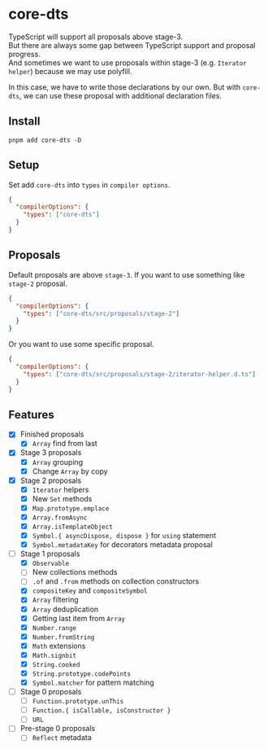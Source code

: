 # core-dts

TypeScript will support all proposals above stage-3.  
But there are always some gap between TypeScript support and proposal progress.  
And sometimes we want to use proposals within stage-3 (e.g. `Iterator helper`) because we may use polyfill.  

In this case, we have to write those declarations by our own.
But with `core-dts`, we can use these proposal with additional declaration files.

## Install

```
pnpm add core-dts -D
```

## Setup
Set add `core-dts` into `types` in `compiler options`.

```json
{
  "compilerOptions": {
    "types": ["core-dts"]
  }
}
```

## Proposals
Default proposals are above `stage-3`. If you want to use something like `stage-2` proposal.

```json
{
  "compilerOptions": {
    "types": ["core-dts/src/proposals/stage-2"]
  }
}
```

Or you want to use some specific proposal.

```json
{
  "compilerOptions": {
    "types": ["core-dts/src/proposals/stage-2/iterator-helper.d.ts"]
  }
}
```

## Features
- [x] Finished proposals
    - [x] `Array` find from last
- [x] Stage 3 proposals
    - [x] `Array` grouping
    - [x] Change `Array` by copy
- [x] Stage 2 proposals
    - [x] `Iterator` helpers
    - [x] New `Set` methods
    - [x] `Map.prototype.emplace`
    - [x] `Array.fromAsync`
    - [x] `Array.isTemplateObject`
    - [x] `Symbol.{ asyncDispose, dispose }` for `using` statement
    - [x] `Symbol.metadataKey` for decorators metadata proposal
- [ ] Stage 1 proposals
    - [x] `Observable`
    - [ ] New collections methods
    - [ ] `.of` and `.from` methods on collection constructors
    - [x] `compositeKey` and `compositeSymbol`
    - [x] `Array` filtering
    - [x] `Array` deduplication
    - [x] Getting last item from `Array`
    - [x] `Number.range`
    - [x] `Number.fromString`
    - [x] `Math` extensions
    - [x] `Math.signbit`
    - [x] `String.cooked`
    - [x] `String.prototype.codePoints`
    - [x] `Symbol.matcher` for pattern matching
- [ ] Stage 0 proposals
    - [ ] `Function.prototype.unThis`
    - [ ] `Function.{ isCallable, isConstructor }`
    - [ ] `URL`
- [ ] Pre-stage 0 proposals
    - [ ] `Reflect` metadata
